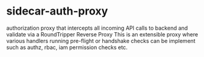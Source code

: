 # sidecar-auth-proxy
authorization proxy that intercepts all incoming API calls to backend and validate via a RoundTripper Reverse Proxy
This is an extensible proxy where various handlers running pre-flight or handshake checks can be implement
such as authz, rbac, iam permission checks etc.

